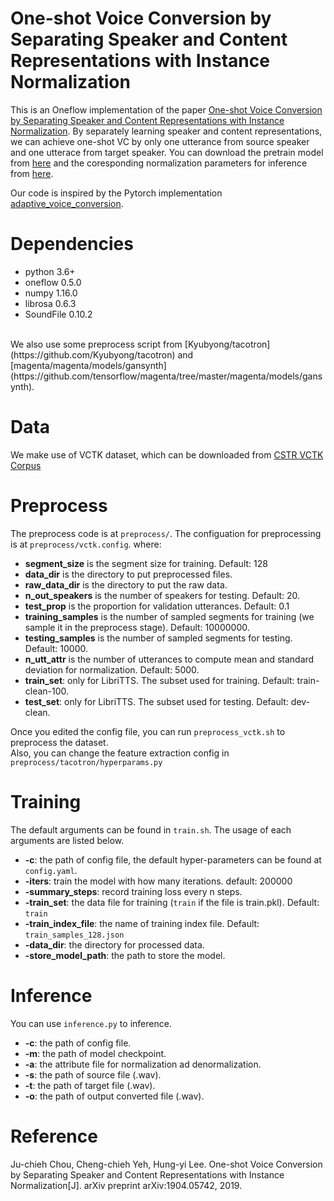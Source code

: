 # One-shot Voice Conversion by Separating Speaker and Content Representations with Instance Normalization
This is an Oneflow implementation of the paper [One-shot Voice Conversion by Separating Speaker and Content Representations with Instance Normalization](https://arxiv.org/abs/1904.05742). By separately learning speaker and content representations, we can achieve one-shot VC by only one utterance from source speaker and one utterace from target speaker. You can download the pretrain model from [here](https://oneflow-public.oss-cn-beijing.aliyuncs.com/model_zoo/audio/Adaptive_Voice_Conversion.zip) and the coresponding normalization parameters for inference from [here](https://oneflow-public.oss-cn-beijing.aliyuncs.com/datasets/models/Audio/attr.zip).

Our code is inspired by the Pytorch implementation [adaptive_voice_conversion](https://github.com/jjery2243542/adaptive_voice_conversion).


# Dependencies
- python 3.6+
- oneflow 0.5.0
- numpy 1.16.0
- librosa 0.6.3
- SoundFile 0.10.2 
<br>
We also use some preprocess script from [Kyubyong/tacotron](https://github.com/Kyubyong/tacotron) and [magenta/magenta/models/gansynth](https://github.com/tensorflow/magenta/tree/master/magenta/models/gansynth).

# Data
We make use of VCTK dataset, which can be downloaded from  [CSTR VCTK Corpus](https://homepages.inf.ed.ac.uk/jyamagis/page3/page58/page58.html)
# Preprocess

The preprocess code is at ```preprocess/```.
The configuation for preprocessing is at ```preprocess/vctk.config```. 
where:
- **segment\_size** is the segment size for training. Default: 128
- **data\_dir** is the directory to put preprocessed files. 
- **raw\_data\_dir** is the directory to put the raw data. 
- **n_out_speakers** is the number of speakers for testing. Default: 20.
- **test\_prop** is the proportion for validation utterances. Default: 0.1
- **training\_samples** is the number of sampled segments for training (we sample it in the preprocess stage). Default: 10000000.
- **testing_samples** is the number of sampled segments for testing. Default: 10000.
- **n\_utt\_attr** is the number of utterances to compute mean and standard deviation for normalization. Default: 5000.
- **train_set**: only for LibriTTS. The subset used for training. Default: train-clean-100.
- **test_set**: only for LibriTTS. The subset used for testing. Default: dev-clean.

Once you edited the config file, you can run ```preprocess_vctk.sh```  to preprocess the dataset. 
<br>
Also, you can change the feature extraction config in ```preprocess/tacotron/hyperparams.py```

# Training
The default arguments can be found in ```train.sh```. The usage of each arguments are listed below. 
- **-c**: the path of config file, the default hyper-parameters can be found at ```config.yaml```.
- **-iters**: train the model with how many iterations. default: 200000
- **-summary_steps**: record training loss every n steps.
- **-train_set**: the data file for training (```train``` if the file is train.pkl). Default: ```train```
- **-train_index_file**: the name of training index file. Default: ```train_samples_128.json```
- **-data_dir**: the directory for processed data.
- **-store_model_path**: the path to store the model.

# Inference
You can use ```inference.py``` to inference.
- **-c**: the path of config file.
- **-m**: the path of model checkpoint.
- **-a**: the attribute file for normalization ad denormalization.
- **-s**: the path of source file (.wav).
- **-t**: the path of target file (.wav).
- **-o**: the path of output converted file (.wav).

# Reference
Ju-chieh Chou, Cheng-chieh Yeh, Hung-yi Lee. One-shot Voice Conversion by Separating Speaker and Content Representations with Instance Normalization[J]. arXiv preprint arXiv:1904.05742, 2019.
